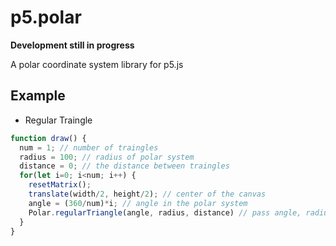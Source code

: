 # p5.polar
**Development still in progress**

A polar coordinate system library for p5.js

## Example
- Regular Traingle

``` JavaScript
function draw() {
  num = 1; // number of traingles
  radius = 100; // radius of polar system
  distance = 0; // the distance between traingles
  for(let i=0; i<num; i++) {
    resetMatrix();
    translate(width/2, height/2); // center of the canvas
    angle = (360/num)*i; // angle in the polar system
    Polar.regularTriangle(angle, radius, distance) // pass angle, radius and distance to polar system
  }
}
```
